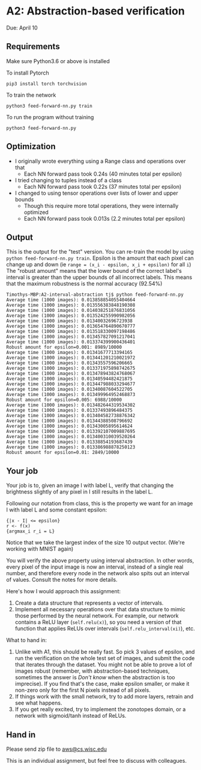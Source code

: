 # A2: Abstraction-based verification

Due: April 10

## Requirements
Make sure Python3.6 or above is installed

To install Pytorch
```
pip3 install torch torchvision
```

To train the network

```
python3 feed-forward-nn.py train
```

To run the program without training

```
python3 feed-forward-nn.py
```

## Optimization ##

- I originally wrote everything using a Range class and operations over that
    - Each NN forward pass took 0.24s (40 minutes total per epsilon)
- I tried changing to tuples instead of a class
    - Each NN forward pass took 0.22s (37 minutes total per epsilon)
- I changed to using tensor operations over lists of lower  and upper bounds
    - Though this require more total operations, they were internally optimized
    - Each NN forward pass took 0.013s (2.2 minutes total per epsilon)

## Output ##

This is the output for the "test" version. You can re-train the model by using `python feed-forward-nn.py train`. Epsilon is the amount that each pixel can change up and down (ie `range = (x_i - epsilon, x_i + epsilon)` for all `i`)
The "robust amount" means that the lower bound of the correct label's interval is greater than the upper bounds of all incorrect labels. This means that the maximum robustness is the normal accuracy (92.54%)

```
Timothys-MBP:A2-interval-abstraction tj$ python feed-forward-nn.py
Average time (1000 images): 0.013858854055404664
Average time (1000 images): 0.013556383848190308
Average time (1000 images): 0.014038251876831056
Average time (1000 images): 0.013524255990982056
Average time (1000 images): 0.01340032696723938
Average time (1000 images): 0.013654764890670777
Average time (1000 images): 0.013518330097198486
Average time (1000 images): 0.013457827091217041
Average time (1000 images): 0.013374399900436401
Robust amount for epsilon=0.001: 8989/10000
Average time (1000 images): 0.01341677713394165
Average time (1000 images): 0.013441201210021972
Average time (1000 images): 0.01343557596206665
Average time (1000 images): 0.013371975898742675
Average time (1000 images): 0.013478943824768067
Average time (1000 images): 0.01340594482421875
Average time (1000 images): 0.013447988033294677
Average time (1000 images): 0.01340087604522705
Average time (1000 images): 0.013499964952468873
Robust amount for epsilon=0.005: 6988/10000
Average time (1000 images): 0.013482644319534302
Average time (1000 images): 0.01337493896484375
Average time (1000 images): 0.013404582738876342
Average time (1000 images): 0.01344388508796692
Average time (1000 images): 0.01343005895614624
Average time (1000 images): 0.013392107009887695
Average time (1000 images): 0.013400310039520264
Average time (1000 images): 0.01338854193687439
Average time (1000 images): 0.013386988878250123
Robust amount for epsilon=0.01: 2849/10000
```

## Your job

Your job is to, given an image I with label L, verify that changing the brightness slightly of any pixel in I still results in the label L.

Following our notation from class, this is the property we want for an image I with label L and some constant epsilon:
```
{|x - I| <= epsilon}
r <- f(x)
{argmax_i r_i = L}
```
Notice that we take the largest index of the size 10 output vector. (We're working with MNIST again)

You will verify the above property using interval abstraction.
In other words, every pixel of the input image is now an interval, instead of a single real number, and therefore every node in the network also spits out an interval of values.
Consult the notes for more details.

Here's how I would approach this assignment:
1. Create a data structure that represents a vector of intervals.
2. Implement all necessary operations over that data structure to mimic those performed by the neural network. For example, our network contains a ReLU layer (`self.relu(x)`), so you need a version of that function that applies ReLUs over intervals (`self.relu_interval(xi)`), etc.

What to hand in:
1. Unlike with A1, this should be really fast. So pick 3 values of epsilon, and run the verification on the whole test set of images, and submit the code that iterates through the dataset. You might not be able to prove a lot of images robust (remember, with abstraction-based techniques, sometimes the answer is *Don't know* when the abstraction is too imprecise). If you find that's the case, make epsilon smaller, or make it non-zero only for the first N pixels instead of all pixels.
2. If things work with the small network, try to add more layers, retrain and see what happens.
3. If you get really excited, try to implement the zonotopes domain, or a network with sigmoid/tanh instead of ReLUs.

## Hand in
Please send zip file to aws@cs.wisc.edu

This is an individual assignment, but feel free to discuss with colleagues.
